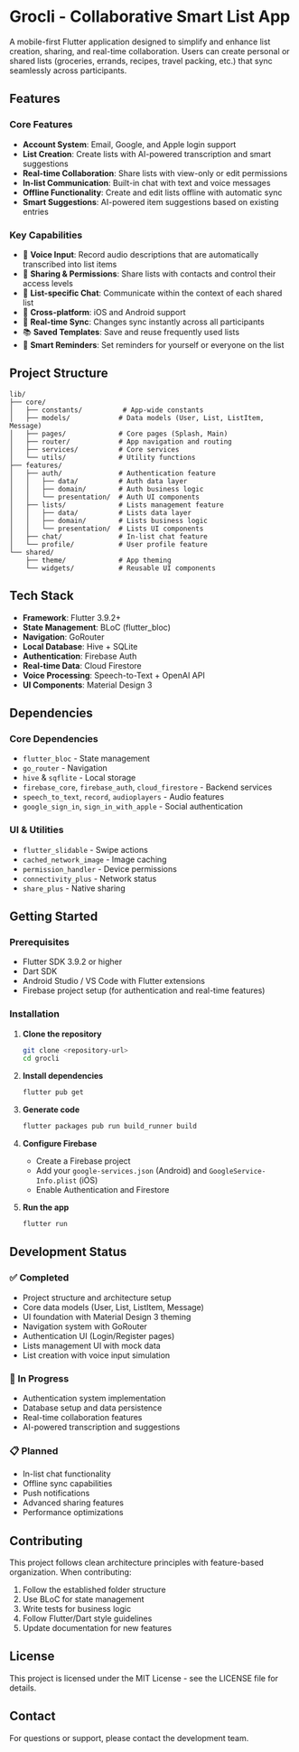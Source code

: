 # Grocli - Collaborative Smart List App

A mobile-first Flutter application designed to simplify and enhance list creation, sharing, and real-time collaboration. Users can create personal or shared lists (groceries, errands, recipes, travel packing, etc.) that sync seamlessly across participants.

## Features

### Core Features
- **Account System**: Email, Google, and Apple login support
- **List Creation**: Create lists with AI-powered transcription and smart suggestions
- **Real-time Collaboration**: Share lists with view-only or edit permissions
- **In-list Communication**: Built-in chat with text and voice messages
- **Offline Functionality**: Create and edit lists offline with automatic sync
- **Smart Suggestions**: AI-powered item suggestions based on existing entries

### Key Capabilities
- 🎤 **Voice Input**: Record audio descriptions that are automatically transcribed into list items
- 🤝 **Sharing & Permissions**: Share lists with contacts and control their access levels
- 💬 **List-specific Chat**: Communicate within the context of each shared list
- 📱 **Cross-platform**: iOS and Android support
- 🔄 **Real-time Sync**: Changes sync instantly across all participants
- 📚 **Saved Templates**: Save and reuse frequently used lists
- 🔔 **Smart Reminders**: Set reminders for yourself or everyone on the list

## Project Structure

```
lib/
├── core/
│   ├── constants/          # App-wide constants
│   ├── models/            # Data models (User, List, ListItem, Message)
│   ├── pages/             # Core pages (Splash, Main)
│   ├── router/            # App navigation and routing
│   ├── services/          # Core services
│   └── utils/             # Utility functions
├── features/
│   ├── auth/              # Authentication feature
│   │   ├── data/          # Auth data layer
│   │   ├── domain/        # Auth business logic
│   │   └── presentation/  # Auth UI components
│   ├── lists/             # Lists management feature
│   │   ├── data/          # Lists data layer
│   │   ├── domain/        # Lists business logic
│   │   └── presentation/  # Lists UI components
│   ├── chat/              # In-list chat feature
│   └── profile/           # User profile feature
└── shared/
    ├── theme/             # App theming
    └── widgets/           # Reusable UI components
```

## Tech Stack

- **Framework**: Flutter 3.9.2+
- **State Management**: BLoC (flutter_bloc)
- **Navigation**: GoRouter
- **Local Database**: Hive + SQLite
- **Authentication**: Firebase Auth
- **Real-time Data**: Cloud Firestore
- **Voice Processing**: Speech-to-Text + OpenAI API
- **UI Components**: Material Design 3

## Dependencies

### Core Dependencies
- `flutter_bloc` - State management
- `go_router` - Navigation
- `hive` & `sqflite` - Local storage
- `firebase_core`, `firebase_auth`, `cloud_firestore` - Backend services
- `speech_to_text`, `record`, `audioplayers` - Audio features
- `google_sign_in`, `sign_in_with_apple` - Social authentication

### UI & Utilities
- `flutter_slidable` - Swipe actions
- `cached_network_image` - Image caching
- `permission_handler` - Device permissions
- `connectivity_plus` - Network status
- `share_plus` - Native sharing

## Getting Started

### Prerequisites
- Flutter SDK 3.9.2 or higher
- Dart SDK
- Android Studio / VS Code with Flutter extensions
- Firebase project setup (for authentication and real-time features)

### Installation

1. **Clone the repository**
   ```bash
   git clone <repository-url>
   cd grocli
   ```

2. **Install dependencies**
   ```bash
   flutter pub get
   ```

3. **Generate code**
   ```bash
   flutter packages pub run build_runner build
   ```

4. **Configure Firebase**
   - Create a Firebase project
   - Add your `google-services.json` (Android) and `GoogleService-Info.plist` (iOS)
   - Enable Authentication and Firestore

5. **Run the app**
   ```bash
   flutter run
   ```

## Development Status

### ✅ Completed
- Project structure and architecture setup
- Core data models (User, List, ListItem, Message)
- UI foundation with Material Design 3 theming
- Navigation system with GoRouter
- Authentication UI (Login/Register pages)
- Lists management UI with mock data
- List creation with voice input simulation

### 🚧 In Progress
- Authentication system implementation
- Database setup and data persistence
- Real-time collaboration features
- AI-powered transcription and suggestions

### 📋 Planned
- In-list chat functionality
- Offline sync capabilities
- Push notifications
- Advanced sharing features
- Performance optimizations

## Contributing

This project follows clean architecture principles with feature-based organization. When contributing:

1. Follow the established folder structure
2. Use BLoC for state management
3. Write tests for business logic
4. Follow Flutter/Dart style guidelines
5. Update documentation for new features

## License

This project is licensed under the MIT License - see the LICENSE file for details.

## Contact

For questions or support, please contact the development team.
